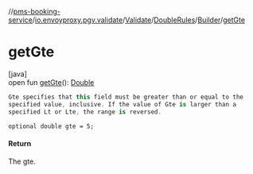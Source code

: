 //[pms-booking-service](../../../../../index.md)/[io.envoyproxy.pgv.validate](../../../index.md)/[Validate](../../index.md)/[DoubleRules](../index.md)/[Builder](index.md)/[getGte](get-gte.md)

# getGte

[java]\
open fun [getGte](get-gte.md)(): [Double](https://kotlinlang.org/api/core/kotlin-stdlib/kotlin/-double/index.html)

```kotlin
Gte specifies that this field must be greater than or equal to the
specified value, inclusive. If the value of Gte is larger than a
specified Lt or Lte, the range is reversed.

```
`optional double gte = 5;`

#### Return

The gte.